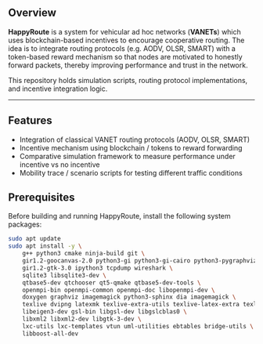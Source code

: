 
## Overview  
**HappyRoute** is a system for vehicular ad hoc networks (**VANETs**) which uses blockchain-based incentives to encourage cooperative routing. The idea is to integrate routing protocols (e.g. AODV, OLSR, SMART) with a token-based reward mechanism so that nodes are motivated to honestly forward packets, thereby improving performance and trust in the network.

This repository holds simulation scripts, routing protocol implementations, and incentive integration logic.

---

## Features  
- Integration of classical VANET routing protocols (AODV, OLSR, SMART)  
- Incentive mechanism using blockchain / tokens to reward forwarding  
- Comparative simulation framework to measure performance under incentive vs no incentive  
- Mobility trace / scenario scripts for testing different traffic conditions  
## Prerequisites  

Before building and running HappyRoute, install the following system packages:  

```bash
sudo apt update
sudo apt install -y \
    g++ python3 cmake ninja-build git \
    gir1.2-goocanvas-2.0 python3-gi python3-gi-cairo python3-pygraphviz \
    gir1.2-gtk-3.0 ipython3 tcpdump wireshark \
    sqlite3 libsqlite3-dev \
    qtbase5-dev qtchooser qt5-qmake qtbase5-dev-tools \
    openmpi-bin openmpi-common openmpi-doc libopenmpi-dev \
    doxygen graphviz imagemagick python3-sphinx dia imagemagick \
    texlive dvipng latexmk texlive-extra-utils texlive-latex-extra texlive-font-utils \
    libeigen3-dev gsl-bin libgsl-dev libgslcblas0 \
    libxml2 libxml2-dev libgtk-3-dev \
    lxc-utils lxc-templates vtun uml-utilities ebtables bridge-utils \
    libboost-all-dev
